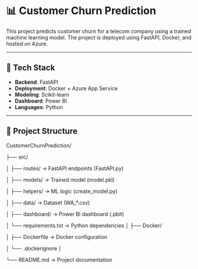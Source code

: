 # 📊 Customer Churn Prediction

This project predicts customer churn for a telecom company using a trained machine learning model. The project is deployed using FastAPI, Docker, and hosted on Azure.

---

## 🔧 Tech Stack

- **Backend**: FastAPI  
- **Deployment**: Docker + Azure App Service  
- **Modeling**: Scikit-learn  
- **Dashboard**: Power BI  
- **Languages**: Python  

---

## 📁 Project Structure

CustomerChurnPrediction/

├── src/

│   ├── routes/             → FastAPI endpoints (FastAPI.py)

│   ├── models/             → Trained model (model.pkl)

│   ├── helpers/            → ML logic (create_model.py)

│   ├── data/               → Dataset (WA_*.csv)

│   ├── dashboard/          → Power BI dashboard (.pbit)

│   └── requirements.txt    → Python dependencies
│
├── Docker/

│   ├── Dockerfile          → Docker configuration

│   └── .dockerignore
│

└── README.md               → Project documentation


